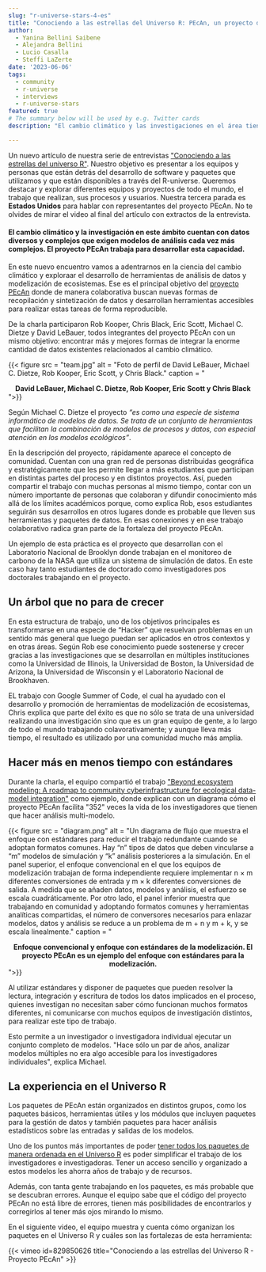 ```yaml
---
slug: "r-universe-stars-4-es"
title: "Conociendo a las estrellas del Universo R: PEcAn, un proyecto de código abierto para cuidar el planeta"
author:
  - Yanina Bellini Saibene
  - Alejandra Bellini
  - Lucio Casalla  
  - Steffi LaZerte
date: '2023-06-06'
tags:
  - community
  - r-universe
  - interviews
  - r-universe-stars
featured: true
# The summary below will be used by e.g. Twitter cards
description: "El cambio climático y las investigaciones en el área tienen una diversidad y complejidad de datos que demandan modelos de análisis cada vez más complejos. El proyecto PEcAn trabaja para desarrollar esa habilidad."

---
```


Un nuevo artículo de nuestra serie de entrevistas ["Conociendo a las estrellas del universo R"](/tags/r-universe-stars/). Nuestro objetivo es presentar a los equipos y personas que están detrás del desarrollo de software y paquetes que utilizamos y que están disponibles a través del R-universe. Queremos destacar y explorar diferentes equipos y proyectos de todo el mundo, el trabajo que realizan, sus procesos y usuarios. Nuestra tercera parada es __Estados Unidos__ para hablar con representantes del proyecto PEcAn. No te olvides de mirar el video al final del artículo con extractos de la entrevista.


#### El cambio climático y la investigación en este ámbito cuentan con datos diversos y complejos que exigen modelos de análisis cada vez más complejos. El proyecto PEcAn trabaja para desarrollar esta capacidad.

En este nuevo encuentro vamos a adentrarnos en la ciencia del cambio climático y exploraar el desarrollo de herramientas de análisis de datos y modelización de ecosistemas. Ese es el principal objetivo del [proyecto PEcAn](https://pecanproject.github.io/) donde de manera colaborativa buscan nuevas formas de recopilación y sintetización de datos y desarrollan herramientas accesibles para realizar estas tareas de forma reproducible.

De la charla participaron Rob Kooper, Chris Black, Eric Scott,  Michael C. Dietze y David LeBauer, todos integrantes del proyecto PEcAn con un mismo objetivo: encontrar más y mejores formas de integrar la enorme cantidad de datos existentes relacionados al cambio climático.

{{< figure src = "team.jpg" alt = "Foto de perfil de David LeBauer, Michael C. Dietze, Rob Kooper, Eric Scott, y Chris Black." caption = "<center><strong>David LeBauer, Michael C. Dietze, Rob Kooper, Eric Scott y Chris Black</strong><br></center>">}}

Según Michael C. Dietze el proyecto _“es como una especie de sistema informático de modelos de datos. Se trata de un conjunto de herramientas que facilitan la combinación de modelos de procesos y datos, con especial atención en los modelos ecológicos”_.

En la descripción del proyecto, rápidamente aparece el concepto de comunidad. Cuentan con una gran red de personas distribuidas geográfica y estratégicamente que les permite llegar a más estudiantes que participan en distintas partes del proceso y en distintos proyectos. Así, pueden compartir el trabajo con muchas personas al mismo tiempo, contar con un número importante de personas que colaboran y difundir conocimiento más allá de los límites académicos porque, como explica Rob, esos estudiantes seguirán sus desarrollos en otros lugares donde es probable que lleven sus herramientas y paquetes de datos. En esas conexiones y en ese trabajo colaborativo radica gran parte de la fortaleza del proyecto PEcAn.

Un ejemplo de esta práctica es el proyecto que desarrollan con el Laboratorio Nacional de Brooklyn donde trabajan en el monitoreo de carbono de la NASA que utiliza un sistema de simulación de datos. En este caso hay tanto estudiantes de doctorado como investigadores pos doctorales trabajando en el proyecto. 

## Un árbol que no para de crecer

En esta estructura de trabajo, uno de los objetivos principales es transformarse en una especie de “Hacker” que resuelvan problemas en un sentido más general que luego puedan ser aplicados en otros contextos y en otras áreas. Según Rob ese conocimiento puede sostenerse y crecer gracias a las investigaciones que se desarrollan en múltiples instituciones como la Universidad de Illinois, la Universidad de Boston, la Universidad de Arizona, la Universidad de Wisconsin y el Laboratorio Nacional de Brookhaven. 

EL trabajo con Google Summer of Code, el cual ha ayudado con el desarrollo y promoción de herramientas de modelización de ecosistemas, Chris explica que parte del éxito es que no sólo se trata de una universidad realizando una investigación sino que es un gran equipo de gente, a lo largo de todo el mundo trabajando colavorativamente; y aunque lleva más tiempo, el resultado es utilizado por una comunidad mucho más amplia. 

## Hacer más en menos tiempo con estándares

Durante la charla, el equipo compartió el trabajo ["Beyond ecosystem modeling: A roadmap to community cyberinfrastructure for ecological data-model integration"](https://onlinelibrary.wiley.com/doi/pdfdirect/10.1111/gcb.15409) como ejemplo, donde explican con un diagrama cómo el proyecto PEcAn facilita "352" veces la vida de los investigadores que tienen que hacer análisis multi-modelo.

{{< figure src = "diagram.png" alt = "Un diagrama de flujo que muestra el enfoque con estándares para reducir el trabajo redundante cuando se adoptan formatos comunes. Hay “n” tipos de datos que deben vincularse a “m” modelos de simulación y “k” análisis posteriores a la simulación. En el panel superior, el enfoque convencional en el que los equipos de modelización trabajan de forma independiente requiere implementar n × m diferentes conversiones de entrada y m × k diferentes conversiones de salida. A medida que se añaden datos, modelos y análisis, el esfuerzo se escala cuadráticamente. Por otro lado, el panel inferior muestra que trabajando en comunidad y adoptando formatos comunes y herramientas analíticas compartidas, el número de conversores necesarios para enlazar modelos, datos y análisis se reduce a un problema de m + n y m + k, y se escala linealmente." caption = "<center><strong>Enfoque convencional y enfoque con estándares de la modelización. El proyecto PEcAn es un ejemplo del enfoque con estándares para la modelización.</strong></center>">}}

Al utilizar estándares y disponer de paquetes que pueden resolver la lectura, integración y escritura de todos los datos implicados en el proceso, quienes investigan no necesitan saber cómo funcionan muchos formatos diferentes, ni comunicarse con muchos equipos de investigación distintos, para realizar este tipo de trabajo.

Esto permite a un investigador o investigadora individual ejecutar un conjunto completo de modelos. "Hace sólo un par de años, analizar modelos múltiples no era algo accesible para los investigadores individuales", explica Michael.

## La experiencia en el Universo R

Los paquetes de PEcAn están organizados en distintos grupos, como los paquetes básicos,  herramientas útiles y los módulos que incluyen paquetes para la gestión de datos y también paquetes para hacer análisis estadísticos sobre las entradas y salidas de los modelos.

Uno de los puntos más importantes de poder [tener todos los paquetes de manera ordenada en el Universo R](https://pecanproject.r-universe.dev/) es poder simplificar el trabajo de los investigadores e investigadoras. Tener un acceso sencillo y organizado a estos modelos les ahorra años de trabajo y de recursos. 

Además, con tanta gente trabajando en los paquetes, es más probable que se descubran errores. Aunque el equipo sabe que el código del proyecto PEcAn no está libre de errores, tienen más posibilidades de encontrarlos y corregirlos al tener más ojos mirando lo mismo.

En el siguiente video, el equipo muestra y cuenta cómo organizan los paquetes en el Universo R y cuáles son las fortalezas de esta herramienta:


{{< vimeo id=829850626 title="Conociendo a las estrellas del Universo R - Proyecto PEcAn" >}}

